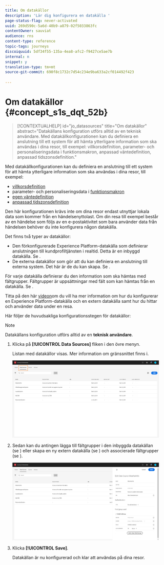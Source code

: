 ```yaml
---
title: Om datakällor
description: 'Lär dig konfigurera en datakälla '
page-status-flag: never-activated
uuid: 269d590c-5a6d-40b9-a879-02f5033863fc
contentOwner: sauviat
audience: rns
content-type: reference
topic-tags: journeys
discoiquuid: 5df34f55-135a-4ea8-afc2-f9427ce5ae7b
internal: n
snippet: y
translation-type: tm+mt
source-git-commit: 690f8c1732c7d54c234e9ba633a2cf014492f423

---
```



# Om datakällor {#concept_s1s_dqt_52b}

>[!CONTEXTUALHELP]
>id=&quot;jo_datasources&quot;
>title=&quot;Om datakällor&quot;
>abstract=&quot;Datakällans konfiguration utförs alltid av en teknisk användare. Med datakällkonfigurationen kan du definiera en anslutning till ett system för att hämta ytterligare information som ska användas i dina resor, till exempel: villkorsdefinition, parameter- och personaliseringsdata i funktionsmakron, anpassad väntedefinition, anpassad tidszonsdefinition.&quot;

Med datakällkonfigurationen kan du definiera en anslutning till ett system för att hämta ytterligare information som ska användas i dina resor, till exempel:

* [villkorsdefinition](../building-journeys/condition-activity.md)
* parameter- och personaliseringsdata i [funktionsmakron](../action/action.md)
* [egen väntedefinition](../building-journeys/wait-activity.md#custom)
* [anpassad tidszonsdefinition](../building-journeys/timezone-management.md)

Den här konfigurationen krävs inte om dina resor endast utnyttjar lokala data som kommer från en händelsenyttolast. Om din resa till exempel består av en händelse som följs av en e-postaktivitet som bara använder data från händelsen behöver du inte konfigurera någon datakälla.

Det finns två typer av datakällor:

* Den förkonfigurerade Experience Platform-datakälla som definierar anslutningen till kundprofiltjänsten i realtid. Detta är en inbyggd datakälla. Se [](../datasource/adobe-experience-platform-data-source.md).
* De externa datakällor som gör att du kan definiera en anslutning till externa system. Det här är de du kan skapa. Se [](../datasource/external-data-sources.md).

För varje datakälla definierar du den information som ska hämtas med fältgrupper. Fältgrupper är uppsättningar med fält som kan hämtas från en datakälla. Se [](../datasource/field-groups.md).

Titta på den här [videon](https://docs.adobe.com/content/help/en/platform-learn/tutorials/journey-orchestration/configure-data-sources.html)om du vill ha mer information om hur du konfigurerar en Experience Platform-datakälla och en extern datakälla samt hur du hittar och använder data under en resa.

Här följer de huvudsakliga konfigurationsstegen för datakällor:

>[!NOTE]
>
>Datakällans konfiguration utförs alltid av en **teknisk användare**.

1. Klicka på **[!UICONTROL Data Sources]** fliken i den övre menyn.

   Listan med datakällor visas. Mer information om gränssnittet finns [](../about/user-interface.md) i.

   ![](../assets/journey18.png)

1. Sedan kan du antingen lägga till fältgrupper i den inbyggda datakällan (se [](../datasource/adobe-experience-platform-data-source.md)) eller skapa en ny extern datakälla (se [](../datasource/external-data-sources.md)) och associerade fältgrupper (se [](../datasource/field-groups.md)).

   ![](../assets/journey23.png)

1. Klicka **[!UICONTROL Save]**.

   Datakällan är nu konfigurerad och klar att användas på dina resor.
